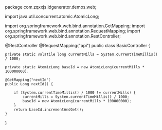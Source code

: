 package com.zqxxjs.idgenerator.demos.web;

import java.util.concurrent.atomic.AtomicLong;

import org.springframework.web.bind.annotation.GetMapping;
import org.springframework.web.bind.annotation.RequestMapping;
import org.springframework.web.bind.annotation.RestController;

@RestController
@RequestMapping("api")
public class BasicController {

	private static volatile long currentMills = System.currentTimeMillis() / 1000;

	private static AtomicLong baseId = new AtomicLong(currentMills * 100000000);

	@GetMapping("nextId")
	public Long nextId() {

		if (System.currentTimeMillis() / 1000 != currentMills) {
			currentMills = System.currentTimeMillis() / 1000;
			baseId = new AtomicLong(currentMills * 100000000);
		}
		return baseId.incrementAndGet();
	}
}
